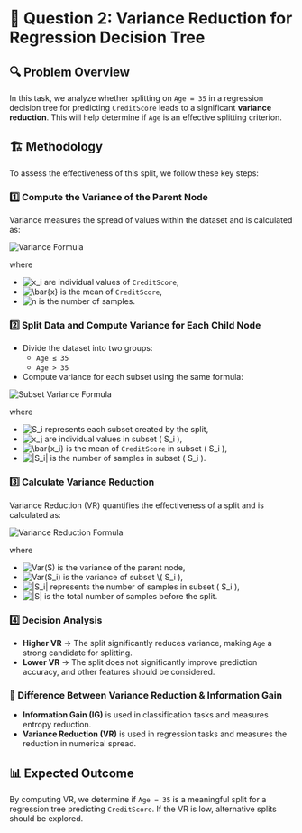 # 📌 Question 2: Variance Reduction for Regression Decision Tree

## 🔍 Problem Overview
In this task, we analyze whether splitting on `Age = 35` in a regression decision tree for predicting `CreditScore` leads to a significant **variance reduction**. This will help determine if `Age` is an effective splitting criterion.

## 🏗️ Methodology
To assess the effectiveness of this split, we follow these key steps:

### 1️⃣ Compute the Variance of the Parent Node
Variance measures the spread of values within the dataset and is calculated as:

![Variance Formula](https://latex.codecogs.com/png.image?\dpi{110}Var(S)=\frac{1}{n}\sum_{i=1}^{n}(x_i-\bar{x})^2)

where  
- ![x_i](https://latex.codecogs.com/png.image?\dpi{110}x_i) are individual values of `CreditScore`,  
- ![\bar{x}](https://latex.codecogs.com/png.image?\dpi{110}\bar{x}) is the mean of `CreditScore`,  
- ![n](https://latex.codecogs.com/png.image?\dpi{110}n) is the number of samples.

### 2️⃣ Split Data and Compute Variance for Each Child Node
- Divide the dataset into two groups:  
  - `Age ≤ 35`
  - `Age > 35`
- Compute variance for each subset using the same formula:

![Subset Variance Formula](https://latex.codecogs.com/png.image?\dpi{110}Var(S_i)=\frac{1}{|S_i|}\sum_{j=1}^{|S_i|}(x_j-\bar{x_i})^2)

where  
- ![S_i](https://latex.codecogs.com/png.image?\dpi{110}S_i) represents each subset created by the split,  
- ![x_j](https://latex.codecogs.com/png.image?\dpi{110}x_j) are individual values in subset \( S_i \),  
- ![\bar{x_i}](https://latex.codecogs.com/png.image?\dpi{110}\bar{x_i}) is the mean of `CreditScore` in subset \( S_i \),  
- ![|S_i|](https://latex.codecogs.com/png.image?\dpi{110}|S_i|) is the number of samples in subset \( S_i \).

### 3️⃣ Calculate Variance Reduction
Variance Reduction (VR) quantifies the effectiveness of a split and is calculated as:

![Variance Reduction Formula](https://latex.codecogs.com/png.image?\dpi{110}VR=Var(S)-\sum_{i=1}^{k}\frac{|S_i|}{|S|}Var(S_i))

where  
- ![Var(S)](https://latex.codecogs.com/png.image?\dpi{110}Var(S)) is the variance of the parent node,  
- ![Var(S_i)](https://latex.codecogs.com/png.image?\dpi{110}Var(S_i)) is the variance of subset \( S_i \),  
- ![|S_i|](https://latex.codecogs.com/png.image?\dpi{110}|S_i|) represents the number of samples in subset \( S_i \),  
- ![|S|](https://latex.codecogs.com/png.image?\dpi{110}|S|) is the total number of samples before the split.

### 4️⃣ Decision Analysis
- **Higher VR** → The split significantly reduces variance, making `Age` a strong candidate for splitting.
- **Lower VR** → The split does not significantly improve prediction accuracy, and other features should be considered.

### 🔹 Difference Between Variance Reduction & Information Gain
- **Information Gain (IG)** is used in classification tasks and measures entropy reduction.
- **Variance Reduction (VR)** is used in regression tasks and measures the reduction in numerical spread.

## 📊 Expected Outcome
By computing VR, we determine if `Age = 35` is a meaningful split for a regression tree predicting `CreditScore`. If the VR is low, alternative splits should be explored.
